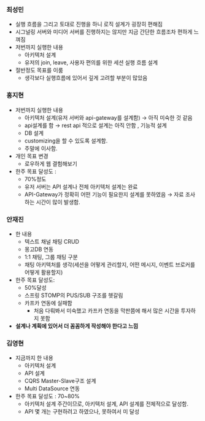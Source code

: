 ### 최성민

- 실행 흐름을 그리고 토대로 진행을 하니 로직 설계가 굉장히 편해짐
- 시그널링 서버와 미디어 서버를 진행하지는 않지만 지금 간단한 흐름조차 편하게 느껴짐
- 저번까지 실행한 내용
    - 아키텍처 설계
    - 유저의 join, leave, 사용자 편의를 위한 세션 실행 흐름 설계
- 절반정도 목표를 이룸
    - 생각보다 실행흐름에 있어서 깊게 고려할 부분이 많았음

### 홍지현

- 저번까지 실행한 내용
    - 아키텍처 설계(유저 서버와 api-gateway를 설계함) → 아직 미숙한 것 같음
    - api설계를 함 → rest api 적으로 설계는 아직 안함 , 기능적 설계
    - DB 설계
    - customizing을 할 수 있도록 설계함.
    - 주말에 이사함.
- 개인 목표 변경
    - 로우하게 웹 결험해보기
- 한주 목표 달성도 :
    - 70%정도
    - 유저 서버는 API 설계나 전체 아키텍처 설계는 완료
    - API-Gateway가 정확히 어떤 기능이 필요한지 설계를 못하였음 → 자료 조사 하는 시간이 많이 발생함.

### 안재진

- 한 내용
    - 텍스트 채널 채팅 CRUD
    - 몽고DB 연동
    - 1:1 채팅, 그룹 채팅 구분
    - 채팅 아키텍처를 생각(세션을 어떻게 관리할지, 어떤 메시지, 이벤트 브로커를 어떻게 활용할지)
- 한주 목표 달성도:
    - 50%달성
    - 스프링 STOMP의 PUS/SUB 구조를 헷갈림
    - 카프카 연동에 실패함
        - 처음 다뤄봐서 미숙했고 카프카 연동을 막판쯤에 해서 많은 시간을 투자하지 못함
- **설계나 계획에 있어서 더 꼼꼼하게 작성해야 한다고 느낌**

### 김영현

- 지금까지 한 내용
    - 아키텍처 설계
    - API 설계
    - CQRS Master-Slave구조 설계
    - Multi DataSource 연동
- 한주 목표 달성도 : 70~80%
    - 아키텍처 설계 주간이므로, 아키텍처 설계, API 설계를 전체적으로 달성함.
    - API 몇 개는 구현하려고 하였으나, 못하여서 미 달성